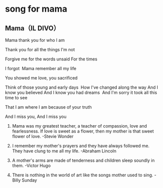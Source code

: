 # song for mama

​Mama（IL DIVO）
---


​Mama thank you for who I am 

​Thank you for all the things I'm not

​Forgive me for the words unsaid For the times

I forgot 
​
Mama remember all my life 

You showed me love, you sacrificed 

​Think of those young and early days
​ 
How I've changed along the way
​
And I know you believed And I know you had dreams 
​
And I'm sorry it took all this time to see 
​

That I am where I am because of your truth 

And I miss you, And I miss you


1. Mama was my greatest teacher, a teacher of compassion, love and fearlessness. If love is sweet as a flower, then my mother is that sweet flower of love. -Stevie Wonder

2. I remember my mother's prayers and they have always followed me. They have clung to me all my life. -Abraham Lincoln

3. A mother's arms are made of tenderness and children sleep soundly in them. -Victor Hugo

4. There is nothing in the world of art like the songs mother used to sing. -Billy Sunday



